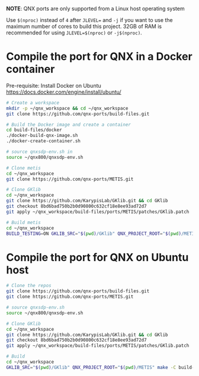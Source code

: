 **NOTE**: QNX ports are only supported from a Linux host operating system

Use `$(nproc)` instead of `4` after `JLEVEL=` and `-j` if you want to use the maximum number of cores to build this project.
32GB of RAM is recommended for using `JLEVEL=$(nproc)` or `-j$(nproc)`.

# Compile the port for QNX in a Docker container

Pre-requisite: Install Docker on Ubuntu https://docs.docker.com/engine/install/ubuntu/
```bash
# Create a workspace
mkdir -p ~/qnx_workspace && cd ~/qnx_workspace
git clone https://github.com/qnx-ports/build-files.git

# Build the Docker image and create a container
cd build-files/docker
./docker-build-qnx-image.sh
./docker-create-container.sh

# source qnxsdp-env.sh in
source ~/qnx800/qnxsdp-env.sh

# Clone metis
cd ~/qnx_workspace
git clone https://github.com/qnx-ports/METIS.git

# Clone GKlib
cd ~/qnx_workspace
git clone https://github.com/KarypisLab/GKlib.git && cd GKlib
git checkout 8bd6bad750b2b0d90800c632cf18e8ee93ad72d7
git apply ~/qnx_workspace/build-files/ports/METIS/patches/GKlib.patch

# Build metis
cd ~/qnx_workspace
BUILD_TESTING=ON GKLIB_SRC="$(pwd)/GKlib" QNX_PROJECT_ROOT="$(pwd)/METIS" make -C build-files/ports/METIS install -j4
```

# Compile the port for QNX on Ubuntu host

```bash
# Clone the repos
git clone https://github.com/qnx-ports/build-files.git
git clone https://github.com/qnx-ports/METIS.git

# source qnxsdp-env.sh
source ~/qnx800/qnxsdp-env.sh

# Clone GKlib
cd ~/qnx_workspace
git clone https://github.com/KarypisLab/GKlib.git && cd GKlib
git checkout 8bd6bad750b2b0d90800c632cf18e8ee93ad72d7
git apply ~/qnx_workspace/build-files/ports/METIS/patches/GKlib.patch

# Build
cd ~/qnx_workspace
GKLIB_SRC="$(pwd)/GKlib" QNX_PROJECT_ROOT="$(pwd)/METIS" make -C build-files/ports/METIS install -j4
```
